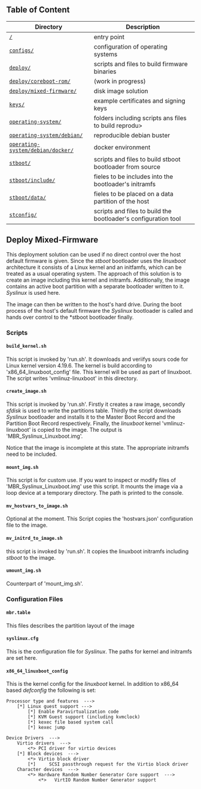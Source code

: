 ## Table of Content
Directory | Description
------------ | -------------
[`/`](../../README.md#scripts) | entry point
[`configs/`](../../configs/README.md#configs) | configuration of operating systems
[`deploy/`](../README.md#deploy) | scripts and files to build firmware binaries
[`deploy/coreboot-rom/`](../coreboot-rom/README.md#deploy-coreboot-rom) | (work in progress)
[`deploy/mixed-firmware/`](README.md#deploy-mixed-firmware) | disk image solution
[`keys/`](../../keys/README.md#keys) | example certificates and signing keys
[`operating-system/`](../../operating-system/README.md#operating-system) | folders including scripts ans files to build reprodu>
[`operating-system/debian/`](../../operating-system/debian/README.md#operating-system-debian) | reproducible debian buster
[`operating-system/debian/docker/`](../../operating-system/debian/docker/README.md#operating-system-debian-docker) | docker environment
[`stboot/`](../../stboot/README.md#stboot) | scripts and files to build stboot bootloader from source
[`stboot/include/`](../../stboot/include/README.md#stboot-include) | fieles to be includes into the bootloader's initramfs
[`stboot/data/`](../../stboot/data/README.md#stboot-data) | fieles to be placed on a data partition of the host
[`stconfig/`](../../stconfig/README.md#stconfig) | scripts and files to build the bootloader's configuration tool

## Deploy Mixed-Firmware
This deployment solution can be used if no direct control over the host default firmware is given. Since the *stboot* bootloader uses the *linuxboot* architecture it consists of a Linux kernel and an initfamfs, which can be treated as a usual operating system. The approach of this solution is to create an image including this kernel and initramfs. Additionally, the image contains an active boot partition with a separate bootloader written to it. *Syslinux* is used here.

The image can then be written to the host's hard drive. During the boot process of the host's default firmware the *Syslinux* bootloader is called and hands over control to the *stboot bootloader finally.

### Scripts
#### `build_kernel.sh`
This script is invoked by 'run.sh'. It downloads and veriifys sours code for Linux kernel version 4.19.6. The kernel is build according to 'x86_64_linuxboot_config' file. This kernel will be used as part of linuxboot. The script writes 'vmlinuz-linuxboot' in this directory.

#### `create_image.sh`
This script is invoked by 'run.sh'. Firstly it creates a raw image, secondly *sfdisk* is used to write the partitions table. Thirdly the script downloads *Syslinux* bootloader and installs it to the Master Boot Record and the Partition Boot Record respectively. Finally, the *linuxboot* kernel 'vmlinuz-linuxboot' is copied to the image. The output is 'MBR_Syslinux_Linuxboot.img'.

Notice that the image is incomplete at this state. The appropriate initramfs need to be included.

#### `mount_img.sh`
This script is for custom use. If you want to inspect or modify files of 'MBR_Syslinux_Linuxboot.img' use this script. It mounts the image via a loop device at a temporary directory. The path is printed to the console.

#### `mv_hostvars_to_image.sh`
Optional at the moment. This Script copies the 'hostvars.json' configuration file to the image.

#### `mv_initrd_to_image.sh`
this script is invoked by 'run.sh'. It copies the linuxboot initramfs including *stboot* to the image.

#### `umount_img.sh`
Counterpart of 'mount_img.sh'.

### Configuration Files
#### `mbr.table`
This files describes the partition layout of the image

#### `syslinux.cfg`
This is the configuration file for *Syslinux*. The paths for kernel and initramfs are set here.

#### `x86_64_linuxboot_config`
This is the kernel config for the *linuxboot* kernel. In addition to x86_64 based *defconfig* the following is set:
```
Processor type and features  --->
    [*] Linux guest support --->
        [*] Enable Paravirtualization code
        [*] KVM Guest support (including kvmclock)
        [*] kexec file based system call
        [*] kexec jump     

Device Drivers  --->
    Virtio drivers  --->
        <*> PCI driver for virtio devices
    [*] Block devices  --->
        <*> Virtio block driver
        [*]     SCSI passthrough request for the Virtio block driver 
    Character devices  --->
        <*> Hardware Random Number Generator Core support  --->
            <*>   VirtIO Random Number Generator support
```
